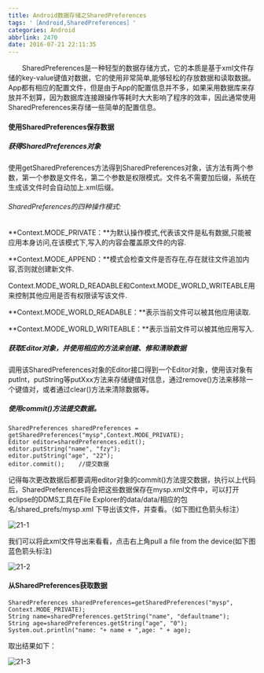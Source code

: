 ```yaml
---
title: Android数据存储之SharedPreferences
tags: '［Android,SharedPreferences］'
categories: Android
abbrlink: 2470
date: 2016-07-21 22:11:35
---
```


　　SharedPreferences是一种轻型的数据存储方式，它的本质是基于xml文件存储的key-value键值对数据，它的使用非常简单,能够轻松的存放数据和读取数据。App都有相应的配置文件，但是由于App的配置信息并不多，如果采用数据库来存放并不划算，因为数据库连接跟操作等耗时大大影响了程序的效率，因此通常使用SharedPreferences来存储一些简单的配置信息。

<!--more-->

#### 使用SharedPreferences保存数据

##### 获得SharedPreferences对象

使用getSharedPreferences方法得到SharedPreferences对象，该方法有两个参数，第一个参数是文件名，第二个参数是权限模式。文件名不需要加后缀，系统在生成该文件时会自动加上.xml后缀。

###### SharedPreferences的四种操作模式:

**Context.MODE_PRIVATE：**为默认操作模式,代表该文件是私有数据,只能被应用本身访问,在该模式下,写入的内容会覆盖原文件的内容.

**Context.MODE_APPEND：**模式会检查文件是否存在,存在就往文件追加内容,否则就创建新文件.

Context.MODE_WORLD_READABLE和Context.MODE_WORLD_WRITEABLE用来控制其他应用是否有权限读写该文件.

**Context.MODE_WORLD_READABLE：**表示当前文件可以被其他应用读取.

**Context.MODE_WORLD_WRITEABLE：**表示当前文件可以被其他应用写入.

##### 获取Editor对象，并使用相应的方法来创建、修和清除数据

调用该SharedPreferences对象的Editor接口得到一个Editor对象，使用该对象有putInt，putString等putXxx方法来存储键值对信息，通过remove()方法来移除一个键值对，或者通过clear()方法来清除数据等。

##### 使用commit()方法提交数据。

```
SharedPreferences sharedPreferences = getSharedPreferences("mysp",Context.MODE_PRIVATE);
Editor editor=sharedPreferences.edit();
editor.putString("name", "fzy");
editor.putString("age", "22");
editor.commit();    //提交数据
```

记得每次更改数据后都要调用editor对象的commit()方法提交数据，执行以上代码后，SharedPreferences将会把这些数据保存在mysp.xml文件中，可以打开eclipse的DDMS工具在File Explorer的data/data/相应的包名/shared_prefs/mysp.xml 下导出该文件，并查看。（如下图红色箭头标注）

![21-1](http://ohe7ixo05.bkt.clouddn.com/2016/7/21-1.jpg)

我们可以将此xml文件导出来看看，点击右上角pull a file from the device(如下图蓝色箭头标注)

![21-2](http://ohe7ixo05.bkt.clouddn.com/2016/7/21-2.jpg)

#### 从SharedPreferences获取数据

```
SharedPreferences sharedPreferences=getSharedPreferences("mysp", Context.MODE_PRIVATE);
String name=sharedPreferences.getString("name", "defaultname");
String age=sharedPreferences.getString("age", "0");
System.out.println("name: "+ name + ",age: " + age);
```

取出结果如下：

![21-3](http://ohe7ixo05.bkt.clouddn.com/2016/7/21-3.jpg)

